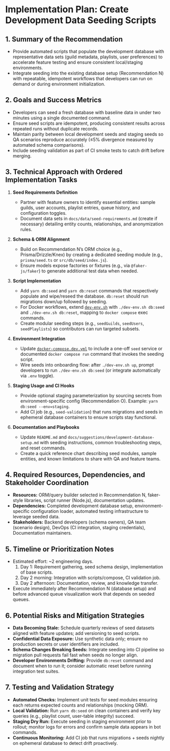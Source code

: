 # Implementation Plan: Create Development Data Seeding Scripts

## 1. Summary of the Recommendation
- Provide automated scripts that populate the development database with representative data sets (guild metadata, playlists, user preferences) to accelerate feature testing and ensure consistent local/staging environments.
- Integrate seeding into the existing database setup (Recommendation N) with repeatable, idempotent workflows that developers can run on demand or during environment initialization.

## 2. Goals and Success Metrics
- Developers can seed a fresh database with baseline data in under two minutes using a single documented command.
- Ensure seed scripts are idempotent, producing consistent results across repeated runs without duplicate records.
- Maintain parity between local development seeds and staging seeds so QA scenarios reproduce accurately (≤5% divergence measured by automated schema comparisons).
- Include seeding validation as part of CI smoke tests to catch drift before merging.

## 3. Technical Approach with Ordered Implementation Tasks
1. **Seed Requirements Definition**
   - Partner with feature owners to identify essential entities: sample guilds, user accounts, playlist entries, queue history, and configuration toggles.
   - Document data sets in `docs/data/seed-requirements.md` (create if necessary) detailing entity counts, relationships, and anonymization rules.

2. **Schema & ORM Alignment**
   - Build on Recommendation N’s ORM choice (e.g., Prisma/Drizzle/Knex) by creating a dedicated seeding module (e.g., `prisma/seed.ts` or `src/db/seed/index.js`).
   - Ensure models expose factories or fixtures (e.g., via `@faker-js/faker`) to generate additional test data when needed.

3. **Script Implementation**
   - Add `yarn db:seed` and `yarn db:reset` commands that respectively populate and wipe/reseed the database. `db:reset` should run migrations down/up followed by seeding.
   - For Docker workflows, extend [`dev-env.sh`](dev-env.sh:1) with `./dev-env.sh db:seed` and `./dev-env.sh db:reset`, mapping to `docker compose` exec commands.
   - Create modular seeding steps (e.g., `seedGuilds`, `seedUsers`, `seedPlaylists`) so contributors can run targeted subsets.

4. **Environment Integration**
   - Update [`docker-compose.dev.yml`](docker-compose.dev.yml:1) to include a one-off `seed` service or documented `docker compose run` command that invokes the seeding script.
   - Wire seeds into onboarding flow: after `./dev-env.sh up`, prompt developers to run `./dev-env.sh db:seed` (or integrate automatically via `.env` toggle).

5. **Staging Usage and CI Hooks**
   - Provide optional staging parameterization by sourcing secrets from environment-specific config (Recommendation O). Example: `yarn db:seed --env=staging`.
   - Add CI job (e.g., `seed-validation`) that runs migrations and seeds in ephemeral database containers to ensure scripts stay functional.

6. **Documentation and Playbooks**
   - Update `README.md` and `docs/suggestions/development-database-setup.md` with seeding instructions, common troubleshooting steps, and reset commands.
   - Create a quick reference chart describing seed modules, sample entities, and known limitations to share with QA and feature teams.

## 4. Required Resources, Dependencies, and Stakeholder Coordination
- **Resources:** ORM/query builder selected in Recommendation N, faker-style libraries, script runner (Node.js), documentation updates.
- **Dependencies:** Completed development database setup, environment-specific configuration loader, automated testing infrastructure to leverage seeded data.
- **Stakeholders:** Backend developers (schema owners), QA team (scenario design), DevOps (CI integration, staging credentials), Documentation maintainers.

## 5. Timeline or Prioritization Notes
- Estimated effort: ~2 engineering days.
  1. Day 1: Requirement gathering, seed schema design, implementation of base scripts.
  2. Day 2 morning: Integration with scripts/compose, CI validation job.
  3. Day 2 afternoon: Documentation, review, and knowledge transfer.
- Execute immediately after Recommendation N (database setup) and before advanced queue visualization work that depends on seeded queues.

## 6. Potential Risks and Mitigation Strategies
- **Data Becoming Stale:** Schedule quarterly reviews of seed datasets aligned with feature updates; add versioning to seed scripts.
- **Confidential Data Exposure:** Use synthetic data only; ensure no production secrets or user identifiers are included.
- **Schema Changes Breaking Seeds:** Integrate seeding into CI pipeline so migration pull requests fail fast when seeds no longer align.
- **Developer Environments Drifting:** Provide `db:reset` command and document when to run it; consider automatic reset before running integration test suites.

## 7. Testing and Validation Strategy
- **Automated Checks:** Implement unit tests for seed modules ensuring each returns expected counts and relationships (mocking ORM).
- **Local Validation:** Run `yarn db:seed` on clean containers and verify key queries (e.g., playlist count, user-table integrity) succeed.
- **Staging Dry Run:** Execute seeding in staging environment prior to rollout; monitor logs for errors and confirm sample data appears in bot commands.
- **Continuous Monitoring:** Add CI job that runs migrations + seeds nightly on ephemeral database to detect drift proactively.
